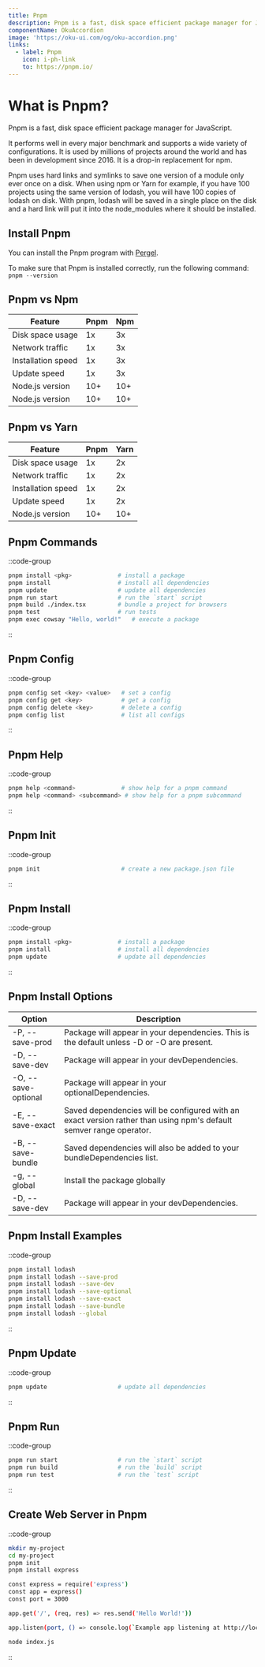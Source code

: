 ```yaml
---
title: Pnpm
description: Pnpm is a fast, disk space efficient package manager for JavaScript.
componentName: OkuAccordion
image: 'https://oku-ui.com/og/oku-accordion.png'
links:
  - label: Pnpm
    icon: i-ph-link
    to: https://pnpm.io/
---
```


# What is Pnpm?

Pnpm is a fast, disk space efficient package manager for JavaScript.

It performs well in every major benchmark and supports a wide variety of configurations. It is used by millions of projects around the world and has been in development since 2016. It is a drop-in replacement for npm.

Pnpm uses hard links and symlinks to save one version of a module only ever once on a disk. When using npm or Yarn for example, if you have 100 projects using the same version of lodash, you will have 100 copies of lodash on disk. With pnpm, lodash will be saved in a single place on the disk and a hard link will put it into the node_modules where it should be installed.


## Install Pnpm

You can install the Pnpm program with [Pergel](/pergel/getting-started).

To make sure that Pnpm is installed correctly, run the following command: `pnpm --version`


## Pnpm vs Npm

| Feature | Pnpm | Npm |
| --- | --- | --- |
| Disk space usage | 1x | 3x |
| Network traffic | 1x | 3x |
| Installation speed | 1x | 3x |
| Update speed | 1x | 3x |
| Node.js version | 10+ | 10+ |
| Node.js version | 10+ | 10+ |

## Pnpm vs Yarn

| Feature | Pnpm | Yarn |
| --- | --- | --- |
| Disk space usage | 1x | 2x |
| Network traffic | 1x | 2x |
| Installation speed | 1x | 2x |
| Update speed | 1x | 2x |
| Node.js version | 10+ | 10+ |


## Pnpm Commands

::code-group
```sh [terminal]
pnpm install <pkg>​             # install a package
pnpm install                   # install all dependencies
pnpm update                    # update all dependencies
pnpm run start                 # run the `start` script
pnpm build ./index.tsx         # bundle a project for browsers
pnpm test                      # run tests
pnpm exec cowsay "Hello, world!"   # execute a package
```
::

## Pnpm Config

::code-group
```sh [terminal]
pnpm config set <key> <value>   # set a config
pnpm config get <key>           # get a config
pnpm config delete <key>        # delete a config
pnpm config list                # list all configs
```
::

## Pnpm Help

::code-group
```sh [terminal]
pnpm help <command>             # show help for a pnpm command
pnpm help <command> <subcommand> # show help for a pnpm subcommand
```
::

## Pnpm Init

::code-group
```sh [terminal]
pnpm init                       # create a new package.json file
```
::

## Pnpm Install

::code-group
```sh [terminal]
pnpm install <pkg>​             # install a package
pnpm install                   # install all dependencies
pnpm update                    # update all dependencies
```
::

## Pnpm Install Options

| Option | Description |
| --- | --- |
| -P, --save-prod | Package will appear in your dependencies. This is the default unless -D or -O are present. |
| -D, --save-dev | Package will appear in your devDependencies. |
| -O, --save-optional | Package will appear in your optionalDependencies. |
| -E, --save-exact | Saved dependencies will be configured with an exact version rather than using npm's default semver range operator. |
| -B, --save-bundle | Saved dependencies will also be added to your bundleDependencies list. |
| -g, --global | Install the package globally |
| -D, --save-dev | Package will appear in your devDependencies. |

## Pnpm Install Examples

::code-group
```sh [terminal]
pnpm install lodash
pnpm install lodash --save-prod
pnpm install lodash --save-dev
pnpm install lodash --save-optional
pnpm install lodash --save-exact
pnpm install lodash --save-bundle
pnpm install lodash --global
```
::

## Pnpm Update

::code-group
```sh [terminal]
pnpm update                    # update all dependencies
```
::

## Pnpm Run

::code-group
```sh [terminal]
pnpm run start                 # run the `start` script
pnpm run build                 # run the `build` script
pnpm run test                  # run the `test` script
```
::


## Create Web Server in Pnpm

::code-group
```sh [terminal]
mkdir my-project
cd my-project
pnpm init
pnpm install express
```
```sh [index.js]
const express = require('express')
const app = express()
const port = 3000

app.get('/', (req, res) => res.send('Hello World!'))

app.listen(port, () => console.log(`Example app listening at http://localhost:${port}`))
```
```sh [terminal]
node index.js
```
::
